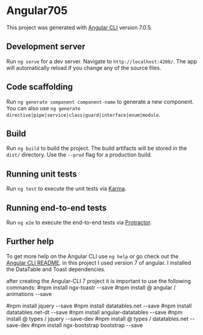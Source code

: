 # Angular705

This project was generated with [Angular CLI](https://github.com/angular/angular-cli) version 7.0.5.

## Development server

Run `ng serve` for a dev server. Navigate to `http://localhost:4200/`. The app will automatically reload if you change any of the source files.

## Code scaffolding

Run `ng generate component component-name` to generate a new component. You can also use `ng generate directive|pipe|service|class|guard|interface|enum|module`.

## Build

Run `ng build` to build the project. The build artifacts will be stored in the `dist/` directory. Use the `--prod` flag for a production build.

## Running unit tests

Run `ng test` to execute the unit tests via [Karma](https://karma-runner.github.io).

## Running end-to-end tests

Run `ng e2e` to execute the end-to-end tests via [Protractor](http://www.protractortest.org/).

## Further help

To get more help on the Angular CLI use `ng help` or go check out the [Angular CLI README](https://github.com/angular/angular-cli/blob/master/README.md).
in this project I used version 7 of angular.
I installed the DataTable and Toast dependencies.

after creating the Angular-CLI 7 project it is important to use the following commands:
#npm install ngx-toastr --save
#npm install @ angular / animations --save

#npm install jquery --save
#npm install datatables.net --save
#npm install datatables.net-dt --save
#npm install angular-datatables --save
#npm install @ types / jquery --save-dev
#npm install @ types / datatables.net --save-dev
#npm install ngx-bootstrap bootstrap --save
